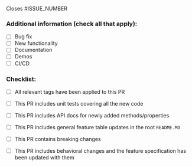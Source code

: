 Closes #ISSUE_NUMBER  

### Additional information (check all that apply):
 - [ ] Bug fix
 - [ ] New functionality
 - [ ] Documentation
 - [ ] Demos
 - [ ] CI/CD

### Checklist:
 - [ ] All relevant tags have been applied to this PR
 - [ ] This PR includes unit tests covering all the new code
 - [ ] This PR includes API docs for newly added methods/properties
 - [ ] This PR includes general feature table updates in the root `README.MD`
 - [ ] This PR contains breaking changes
 - [ ] This PR includes behavioral changes and the feature specification has been updated with them

